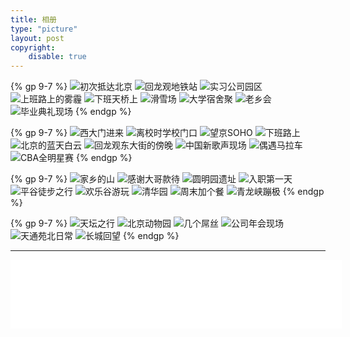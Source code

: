```yaml
---
title: 相册
type: "picture"
layout: post
copyright:
    disable: true
---
```

{% gp 9-7 %}
![初次抵达北京](https://raw.githubusercontent.com/gxcuizy/markdown/master/photos/2015-08-09.jpg "初次抵达北京（2015-08-09）")
![回龙观地铁站](https://raw.githubusercontent.com/gxcuizy/markdown/master/photos/2015-11-23.jpg "回龙观地铁站（2015-11-23）")
![实习公司园区](https://raw.githubusercontent.com/gxcuizy/markdown/master/photos/2015-11-24.jpg "实习公司园区（2015-11-24）")
![上班路上的雾霾](https://raw.githubusercontent.com/gxcuizy/markdown/master/photos/2015-12-01.jpg "上班路上的雾霾（2015-12-01）")
![下班天桥上](https://raw.githubusercontent.com/gxcuizy/markdown/master/photos/2015-12-04.jpg "下班天桥上（2015-12-04）")
![滑雪场](https://raw.githubusercontent.com/gxcuizy/markdown/master/photos/2015-12-13.jpg "滑雪场（2015-12-13）")
![大学宿舍聚](https://raw.githubusercontent.com/gxcuizy/markdown/master/photos/2015-12-28-01.jpg "大学宿舍聚（2015-12-28）")
![老乡会](https://raw.githubusercontent.com/gxcuizy/markdown/master/photos/2016-01-01.jpg "老乡会（2016-01-01）")
![毕业典礼现场](https://raw.githubusercontent.com/gxcuizy/markdown/master/photos/2016-06-27.jpg "毕业典礼现场（2016-06-27）")
{% endgp %}

{% gp 9-7 %}
![西大门进来](https://raw.githubusercontent.com/gxcuizy/markdown/master/photos/2016-06-28.jpg "西大门进来（2016-06-28）")
![离校时学校门口](https://raw.githubusercontent.com/gxcuizy/markdown/master/photos/2016-06-28-02.jpg "离校时学校门口（2016-06-28）")
![望京SOHO](https://raw.githubusercontent.com/gxcuizy/markdown/master/photos/2016-07-22.jpg "望京SOHO（2016-07-22）")
![下班路上](https://raw.githubusercontent.com/gxcuizy/markdown/master/photos/2016-07-27.jpg "下班路上（2016-07-27）")
![北京的蓝天白云](https://raw.githubusercontent.com/gxcuizy/markdown/master/photos/2016-08-25.jpg "北京的蓝天白云（2016-08-25）")
![回龙观东大街的傍晚](https://raw.githubusercontent.com/gxcuizy/markdown/master/photos/2016-09-03.jpg "回龙观东大街的傍晚（2016-09-03）")
![中国新歌声现场](https://raw.githubusercontent.com/gxcuizy/markdown/master/photos/2016-10-07.jpg "中国新歌声现场（2016-10-07）")
![偶遇马拉车](https://raw.githubusercontent.com/gxcuizy/markdown/master/photos/2016-10-30.jpg "偶遇马拉车（2016-10-30）")
![CBA全明星赛](https://raw.githubusercontent.com/gxcuizy/markdown/master/photos/2017-01-08.jpg "CBA全明星赛（2017-01-08）")
{% endgp %}

{% gp 9-7 %}
![家乡的山](https://raw.githubusercontent.com/gxcuizy/markdown/master/photos/2017-01-24.jpg "家乡的山（2017-01-24）")
![感谢大哥款待](https://raw.githubusercontent.com/gxcuizy/markdown/master/photos/2017-02-20.jpg "感谢大哥款待（2017-02-20）")
![圆明园遗址](https://raw.githubusercontent.com/gxcuizy/markdown/master/photos/2017-03-07.jpg "圆明园遗址（2017-03-07）")
![入职第一天](https://raw.githubusercontent.com/gxcuizy/markdown/master/photos/2017-03-14.jpg "入职第一天（2017-03-14）")
![平谷徒步之行](https://raw.githubusercontent.com/gxcuizy/markdown/master/photos/2017-04-01.jpg "平谷徒步之行（2017-04-01）")
![欢乐谷游玩](https://raw.githubusercontent.com/gxcuizy/markdown/master/photos/2017-04-15.jpg "欢乐谷游玩（2017-04-15）")
![清华园](https://raw.githubusercontent.com/gxcuizy/markdown/master/photos/2017-04-30.jpg "清华园（2017-04-30）")
![周末加个餐](https://raw.githubusercontent.com/gxcuizy/markdown/master/photos/2017-06-11.jpg "周末加个餐（2017-06-11）")
![青龙峡蹦极](https://raw.githubusercontent.com/gxcuizy/markdown/master/photos/2017-09-09.jpg "青龙峡蹦极（2017-09-09）")
{% endgp %}

{% gp 9-7 %}
![天坛之行](https://raw.githubusercontent.com/gxcuizy/markdown/master/photos/2017-10-04.jpg "天坛之行（2017-10-04）")
![北京动物园](https://raw.githubusercontent.com/gxcuizy/markdown/master/photos/2017-10-06.jpg "北京动物园（2017-10-06）")
![几个屌丝](https://raw.githubusercontent.com/gxcuizy/markdown/master/photos/2017-11-26.jpg "几个屌丝（2017-11-26）")
![公司年会现场](https://raw.githubusercontent.com/gxcuizy/markdown/master/photos/2018-01-26.jpg "公司年会现场（2018-01-26）")
![天通苑北日常](https://raw.githubusercontent.com/gxcuizy/markdown/master/photos/2018-03-12.jpg "天通苑北日常（2018-03-12）")
![长城回望](https://raw.githubusercontent.com/gxcuizy/markdown/master/photos/2018-08-18.jpg "长城回望（2018-08-18）")
{% endgp %}

*****************************************************

<iframe frameborder="no" border="0" marginwidth="0" marginheight="0" width=530 height=110 src="//music.163.com/outchain/player?type=0&id=2321983233&auto=1&height=90"></iframe>